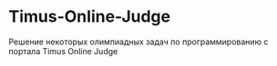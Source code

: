 # Timus-Online-Judge

Решение некоторых олимпиадных задач по программированию с портала Timus Online Judge
